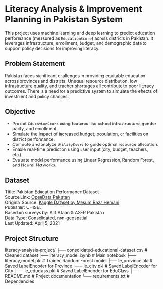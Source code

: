 # Literacy Analysis & Improvement Planning in Pakistan System
This project uses machine learning and deep learning to predict education performance (measured as `EducationScore`) across districts in Pakistan. It leverages infrastructure, enrollment, budget, and demographic data to support policy decisions for improving literacy.

## Problem Statement

Pakistan faces significant challenges in providing equitable education across provinces and districts. Unequal resource distribution, low infrastructure quality, and teacher shortages all contribute to poor literacy outcomes. There is a need for a predictive system to simulate the effects of investment and policy changes.

## Objective

- Predict `EducationScore` using features like school infrastructure, gender parity, and enrollment.
- Simulate the impact of increased budget, population, or facilities on district performance.
- Compute and analyze `UtilityScore` to guide optimal resource allocation.
- Enable real-time prediction using user input (city, budget, teachers, etc.).
- Evaluate model performance using Linear Regression, Random Forest, and Neural Networks.

## Dataset

Title: Pakistan Education Performance Dataset  
Source Link: [OpenData Pakistan](https://opendata.com.pk/dataset/pakistan-education-performance-dataset)  
Original Source: [Kaggle Dataset by Mesum Raza Hemani](https://www.kaggle.com/mesumraza/pakistan-education-performance-dataset)  
Publisher: CHISEL  
Based on surveys by: Alif Ailaan & ASER Pakistan  
Data Type: Consolidated, non-geospatial  
Last Updated: April 5, 2021

## Project Structure
literacy-analysis-project/
├── consolidated-educational-dataset.csv # Cleaned dataset
├── literacy_model.ipynb # Main notebook
├── literacy_model.pkl # Trained Random Forest model
├── le_province.pkl # Saved LabelEncoder for Province
├── le_city.pkl # Saved LabelEncoder for City
├── le_educlass.pkl # Saved LabelEncoder for EduClass
├── README.md # Project documentation
└── requirements.txt # Dependencies
